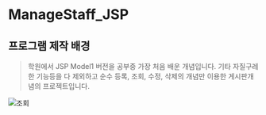 # ManageStaff_JSP

## 프로그램 제작 배경

> 학원에서 JSP Model1 버전을 공부중 가장 처음 배운 개념입니다. 기타 자질구레한 기능등을 다 제외하고 순수 등록, 조회, 수정, 삭제의 개념만 이용한 게시판개념의 프로젝트입니다.

![조회](https://user-images.githubusercontent.com/79797179/181200340-e4b0d914-198c-4f03-a63c-ce8dc6b187cd.png)
